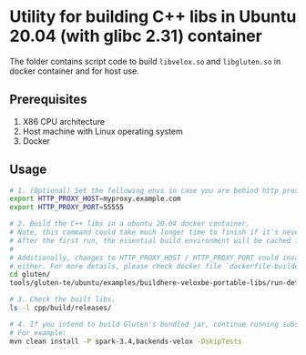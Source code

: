 # Utility for building C++ libs in Ubuntu 20.04 (with glibc 2.31) container

The folder contains script code to build `libvelox.so` and `libgluten.so` in docker container and for host use.

## Prerequisites

1. X86 CPU architecture
2. Host machine with Linux operating system
3. Docker

## Usage

```sh
# 1. (Optional) Set the following envs in case you are behind http proxy.
export HTTP_PROXY_HOST=myproxy.example.com
export HTTP_PROXY_PORT=55555

# 2. Build the C++ libs in a ubuntu 20.04 docker container.
# Note, this command could take much longer time to finish if it's never run before.
# After the first run, the essential build environment will be cached in docker builder.
#
# Additionally, changes to HTTP_PROXY_HOST / HTTP_PROXY_PORT could invalidate the build cache
# either. For more details, please check docker file `dockerfile-buildenv`.
cd gluten/
tools/gluten-te/ubuntu/examples/buildhere-veloxbe-portable-libs/run-default.sh

# 3. Check the built libs.
ls -l cpp/build/releases/

# 4. If you intend to build Gluten's bundled jar, continue running subsequent Maven commands.
# For example:
mvn clean install -P spark-3.4,backends-velox -DskipTests
```